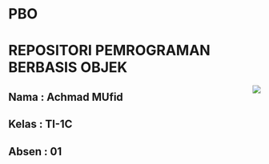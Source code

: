 # PBO
<h1>REPOSITORI PEMROGRAMAN BERBASIS OBJEK</H1>
  <div align="center">
<img src="https://i.pinimg.com/originals/8d/4b/77/8d4b77c44b7a68c0fd609411e2c0ec3c.gif" align="right">
  </div>
<h2>Nama : Achmad MUfid</h2>
<h2>Kelas : TI-1C</h2>
<h2>Absen : 01</h2>
